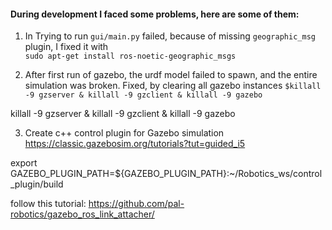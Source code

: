 #### During development I faced some problems, here are some of them:

1. In Trying to run `gui/main.py` failed, because of missing `geographic_msg` plugin, I fixed it with <br> `sudo apt-get install ros-noetic-geographic_msgs`

2. After first run of gazebo, the urdf model failed to spawn, and the entire simulation was broken. 
Fixed, by clearing all gazebo instances
```$killall -9 gzserver & killall -9 gzclient & killall -9 gazebo```

killall -9 gzserver & killall -9 gzclient & killall -9 gazebo

3. Create c++ control plugin for Gazebo simulation
https://classic.gazebosim.org/tutorials?tut=guided_i5



export GAZEBO_PLUGIN_PATH=${GAZEBO_PLUGIN_PATH}:~/Robotics_ws/control_plugin/build

follow this tutorial: https://github.com/pal-robotics/gazebo_ros_link_attacher/